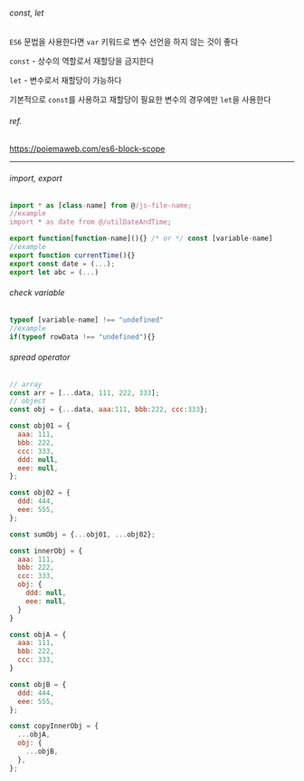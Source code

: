 ###### const, let
  
`ES6` 문법을 사용한다면 `var` 키워드로 변수 선언을 하지 않는 것이 좋다
  
`const` - 상수의 역할로서 재할당을 금지한다
  
`let` - 변수로서 재할당이 가능하다  
  
기본적으로 `const`를 사용하고 재할당이 필요한 변수의 경우에만 `let`을 사용한다  
  
###### ref.
https://poiemaweb.com/es6-block-scope
  
---
  
###### import, export
```js
import * as [class-name] from @/js-file-name;
//example
import * as date from @/utilDateAndTime;

export function[function-name](){} /* or */ const [variable-name]
//example
export function currentTime(){}
export const date = (...);
export let abc = (...)
```
  
###### check variable
```js
typeof [variable-name] !== "undefined"
//example
if(typeof rowData !== "undefined"){}
```
  
###### spread operator
```js
// array
const arr = [...data, 111, 222, 333];
// object
const obj = {...data, aaa:111, bbb:222, ccc:333};

const obj01 = {
  aaa: 111,
  bbb: 222,
  ccc: 333,
  ddd: null,
  eee: null,
};

const obj02 = {
  ddd: 444,
  eee: 555,
};

const sumObj = {...obj01, ...obj02};

const innerObj = {
  aaa: 111,
  bbb: 222,
  ccc: 333,
  obj: {
    ddd: null,
    eee: null,
  }
}

const objA = {
  aaa: 111,
  bbb: 222,
  ccc: 333,
}

const objB = {
  ddd: 444,
  eee: 555,
};

const copyInnerObj = {
  ...objA,
  obj: {
    ...objB,
  },
};
```
